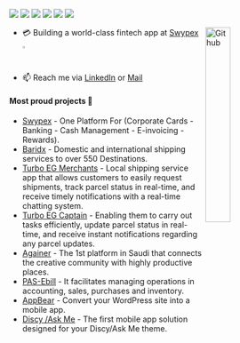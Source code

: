 ![](https://img.shields.io/badge/Mobile-Engineer-purple)  ![](https://img.shields.io/badge/Flutter-Expert-informational) ![](https://img.shields.io/badge/Dart-Lover-6B9CB0) ![](https://img.shields.io/badge/Java-Enthusiast-yellow) ![](https://img.shields.io/badge/Exp-4+yrs-red) ![](https://img.shields.io/badge/DSC-Creator-green)

<img width="30%" align="right" alt="Github" src="https://raw.githubusercontent.com/onimur/.github/master/.resources/git-header.svg" />

- 💳 Building a world-class fintech app at [Swypex](https://www.swypex.com) <img width="1.2%" alt="Swypex Logo" src="https://avatars.githubusercontent.com/u/101147763?s=200&v=4" />
- 📫 Reach me via [LinkedIn](https://linkedin.com/in/mostafa-mo-soliman/) or [Mail](mailto:mostafamoma.moma@gmail.com)

#### Most proud projects 🚀

- [Swypex](https://apps.apple.com/app/swypex/id6449683189) - One Platform For (Corporate Cards - Banking - Cash Management - E-invoicing - Rewards).
- [Baridx](https://apps.apple.com/app/baredex/id1551212079?platform=iphone) - Domestic and international shipping services to over 550 Destinations.
- [Turbo EG Merchants](https://apps.apple.com/eg/app/turbo-eg/id1600431565) - Local shipping service app that allows customers to easily request shipments, track parcel status in real-time, and receive timely notifications with a real-time chatting system.
- [Turbo EG Captain](https://apps.apple.com/eg/app/turbo-eg-captain/id1600434013) - Enabling them to carry out tasks efficiently, update parcel status in real-time, and receive instant notifications regarding any parcel updates.
- [Againer](https://apps.apple.com/app/againer-cafes-digital-wallet/id1545742668?platform=iphone) - The 1st platform in Saudi that connects the creative community with highly productive places.
- [PAS-Ebill](https://play.google.com/store/apps/details?id=sa.wsmco.invoice) - It facilitates managing operations in accounting, sales, purchases and inventory.
- [AppBear](https://appbear.io/) - Convert your WordPress site into a mobile app.
- [Discy /Ask Me](https://2code.info/mobile-apps/) - The first mobile app solution designed for your Discy/Ask Me theme.
